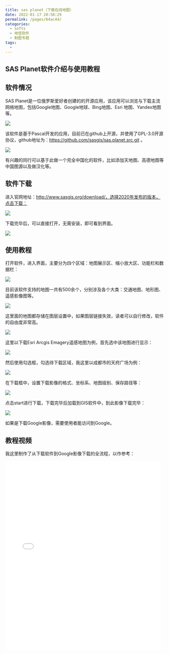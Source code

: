```yaml
---
title: sas planet（下载在线地图）
date: 2022-01-17 20:58:29
permalink: /pages/64ac44/
categories:
  - softs
  - 地信软件
  - 制图专题
tags:
  - 
---
```

## SAS Planet软件介绍与使用教程

## 软件情况

SAS Planet是一位俄罗斯爱好者创建的的开源应用，该应用可以浏览与下载主流网络地图，包括Google地图、Google地球、Bing地图、Esri 地图、Yandex地图等。

![](http://pics.landcover100.com/pics//image/202201171649487.png)

该软件是基于Pascal开发的应用，目前已在github上开源，并使用了GPL-3.0开源协议，github地址为：https://github.com/sasgis/sas.planet.src.git 。

![](http://pics.landcover100.com/pics//image/202201171654026.png)

有兴趣的同行可以基于此做一个完全中国化的软件，比如添加天地图、高德地图等中国图源以及做汉化等。

## 软件下载

进入官网地址：http://www.sasgis.org/download/，选择2020年发布的版本，点击下载：

![](http://pics.landcover100.com/pics//image/202201171756508.png)

下载完毕后，可以直接打开，无需安装，即可看到界面。

![](http://pics.landcover100.com/pics//image/202201171757899.png)



## 使用教程

打开软件，进入界面，主要分为四个区域：地图展示区、缩小放大区、功能栏和数据栏：

![](http://pics.landcover100.com/pics//image/202201171810657.png)

目前该软件支持的地图一共有500余个，分别涉及各个大类：交通地图、地形图、遥感影像图等。

![](http://pics.landcover100.com/pics//image/202201171748031.png)

这里面的地图都存储在图层设置中，如果图层链接失效，读者可以自行修改，软件的自由度非常高。

![](http://pics.landcover100.com/pics//image/202201171751216.png)

这里以下载Esri Arcgis Emagery遥感地图为例，首先选中该地图进行显示：

![](http://pics.landcover100.com/pics//image/202201171813354.png)

然后使用勾选框，勾选待下载区域，我这里以成都市的天府广场为例：

![](https://img-blog.csdnimg.cn/8f0fa29fa16845e2b612b618a0ba6259.png?x-oss-process=image/watermark,type_d3F5LXplbmhlaQ,shadow_50,text_Q1NETiBA6ZSQ5aSa5a6d55qE5Zyw55CG56m66Ze0,size_20,color_FFFFFF,t_70,g_se,x_16)

在下载框中，设置下载影像的格式、坐标系、地图级别、保存路径等：

![](http://pics.landcover100.com/pics//image/202201171822499.png)

点击start进行下载，下载完毕后加载到GIS软件中，到此影像下载完毕：

![](http://pics.landcover100.com/pics//image/202201171824529.png)

如果是下载Google影像，需要使用者能访问到Google。

## 教程视频

我这里制作了从下载软件到Google影像下载的全流程，以作参考：
<iframe height=600 width=98% src="//player.bilibili.com/player.html?aid=765725906&bvid=BV16r4y1Y7oo&cid=486393541&page=1" scrolling="no" border="0" frameborder="no" framespacing="0" allowfullscreen="true"> </iframe>  